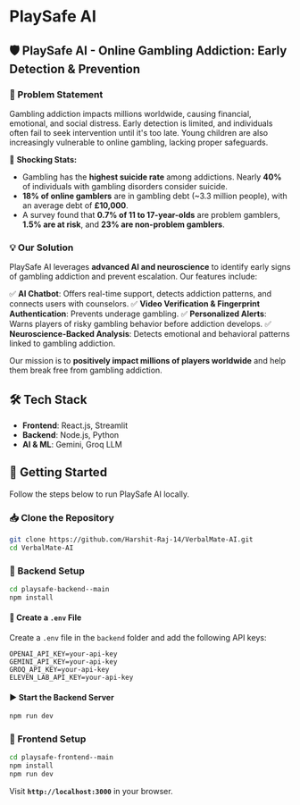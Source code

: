# PlaySafe AI


## 🛡️ PlaySafe AI - Online Gambling Addiction: Early Detection & Prevention

### 🚨 Problem Statement
Gambling addiction impacts millions worldwide, causing financial, emotional, and social distress. Early detection is limited, and individuals often fail to seek intervention until it's too late. Young children are also increasingly vulnerable to online gambling, lacking proper safeguards.

🔹 **Shocking Stats:**
- Gambling has the **highest suicide rate** among addictions. Nearly **40%** of individuals with gambling disorders consider suicide.
- **18% of online gamblers** are in gambling debt (~3.3 million people), with an average debt of **£10,000**.
- A survey found that **0.7% of 11 to 17-year-olds** are problem gamblers, **1.5% are at risk**, and **23% are non-problem gamblers**.

### 💡 Our Solution
PlaySafe AI leverages **advanced AI and neuroscience** to identify early signs of gambling addiction and prevent escalation. Our features include:

✅ **AI Chatbot**: Offers real-time support, detects addiction patterns, and connects users with counselors.
✅ **Video Verification & Fingerprint Authentication**: Prevents underage gambling.
✅ **Personalized Alerts**: Warns players of risky gambling behavior before addiction develops.
✅ **Neuroscience-Backed Analysis**: Detects emotional and behavioral patterns linked to gambling addiction.

Our mission is to **positively impact millions of players worldwide** and help them break free from gambling addiction.

## 🛠️ Tech Stack
- **Frontend**: React.js, Streamlit
- **Backend**: Node.js, Python
- **AI & ML**: Gemini, Groq LLM

## 🚀 Getting Started
Follow the steps below to run PlaySafe AI locally.

### 📥 Clone the Repository
```sh
git clone https://github.com/Harshit-Raj-14/VerbalMate-AI.git
cd VerbalMate-AI
```

### 🔧 Backend Setup
```sh
cd playsafe-backend--main
npm install
```

#### 📌 Create a `.env` File
Create a `.env` file in the `backend` folder and add the following API keys:
```env
OPENAI_API_KEY=your-api-key
GEMINI_API_KEY=your-api-key
GROQ_API_KEY=your-api-key
ELEVEN_LAB_API_KEY=your-api-key
```

#### ▶️ Start the Backend Server
```sh
npm run dev
```

### 🎨 Frontend Setup
```sh
cd playsafe-frontend--main
npm install
npm run dev
```

Visit **`http://localhost:3000`** in your browser.


